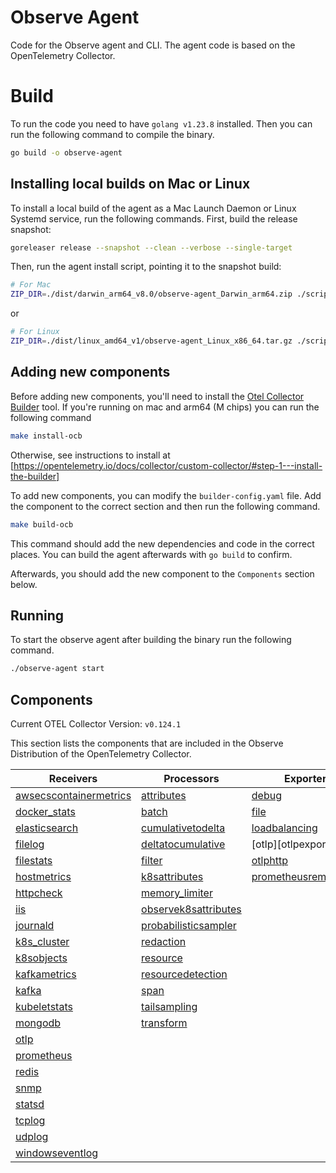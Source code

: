 # Observe Agent

Code for the Observe agent and CLI. The agent code is based on the OpenTelemetry Collector.

# Build

To run the code you need to have `golang v1.23.8` installed. Then you can run the following command to compile the binary.

```sh
go build -o observe-agent
```

## Installing local builds on Mac or Linux

To install a local build of the agent as a Mac Launch Daemon or Linux Systemd service, run the following commands. First, build the release snapshot:

```sh
goreleaser release --snapshot --clean --verbose --single-target
```

Then, run the agent install script, pointing it to the snapshot build:

```sh
# For Mac
ZIP_DIR=./dist/darwin_arm64_v8.0/observe-agent_Darwin_arm64.zip ./scripts/install_mac.sh --token <token> --observe_url <observe_url>
```

or

```sh
# For Linux
ZIP_DIR=./dist/linux_amd64_v1/observe-agent_Linux_x86_64.tar.gz ./scripts/install_linux.sh --token <token> --observe_url <observe_url>
```

## Adding new components

Before adding new components, you'll need to install the [Otel Collector Builder](https://github.com/open-telemetry/opentelemetry-collector/tree/main/cmd/builder) tool. If you're running on mac and arm64 (M chips) you can run the following command

```sh
make install-ocb
```

Otherwise, see instructions to install at [https://opentelemetry.io/docs/collector/custom-collector/#step-1---install-the-builder]

To add new components, you can modify the `builder-config.yaml` file. Add the component to the correct section and then run the following command.

```sh
make build-ocb
```

This command should add the new dependencies and code in the correct places. You can build the agent afterwards with `go build` to confirm.

Afterwards, you should add the new component to the `Components` section below.

## Running

To start the observe agent after building the binary run the following command.

```sh
./observe-agent start
```

## Components

Current OTEL Collector Version: `v0.124.1`

This section lists the components that are included in the Observe Distribution of the OpenTelemetry Collector.

| Receivers                                                | Processors                                            | Exporters                                              | Extensions                              | Connectors                          |
|----------------------------------------------------------|-------------------------------------------------------|--------------------------------------------------------|-----------------------------------------|-------------------------------------|
| [awsecscontainermetrics][awsecscontainermetricsreceiver] | [attributes][attributesprocessor]                     | [debug][debugexporter]                                 | [cgroupruntime][cgroupruntimeextension] | [count][countconnector]             |
| [docker_stats][dockerstatsreceiver]                      | [batch][batchprocessor]                               | [file][fileexporter]                                   | [file_storage][filestorage]             | [forward][forwardconnector]         |
| [elasticsearch][elasticsearchreceiver]                   | [cumulativetodelta][cumulativetodeltaprocessor]       | [loadbalancing][loadbalancingexporter]                 | [health_check][healthcheckextension]    | [spanmetrics][spanmetricsconnector] |
| [filelog][filelogreceiver]                               | [deltatocumulative][deltatocumulativeprocessor]       | [otlp][otlpexporter]                                   | [pprof][pprofextension]                 |                                     |
| [filestats][filestatsreceiver]                           | [filter][filterprocessor]                             | [otlphttp][otlphttpexporter]                           | [zpages][zpagesextension]               |                                     |
| [hostmetrics][hostmetricsreceiver]                       | [k8sattributes][k8sattributesprocessor]               | [prometheusremotewrite][prometheusremotewriteexporter] |                                         |                                     |
| [httpcheck][httpcheckreceiver]                           | [memory_limiter][memorylimiterprocessor]              |                                                        |                                         |                                     |
| [iis][iisreceiver]                                       | [observek8sattributes][observek8sattributesprocessor] |                                                        |                                         |                                     |
| [journald][journaldreceiver]                             | [probabilisticsampler][probabilisticsamplerprocessor] |                                                        |                                         |                                     |
| [k8s_cluster][k8sclusterreceiver]                        | [redaction][redactionprocessor]                       |                                                        |                                         |                                     |
| [k8sobjects][k8sobjectsreceiver]                         | [resource][resourceprocessor]                         |                                                        |                                         |                                     |
| [kafkametrics][kafkametricsreceiver]                     | [resourcedetection][resourcedetectionprocessor]       |                                                        |                                         |                                     |
| [kafka][kafkareceiver]                                   | [span][spanprocessor]                                 |                                                        |                                         |                                     |
| [kubeletstats][kubeletstatsreceiver]                     | [tailsampling][tailsamplingprocessor]                 |                                                        |                                         |                                     |
| [mongodb][mongodbreceiver]                               | [transform][transformprocessor]                       |                                                        |                                         |                                     |
| [otlp][otlpreceiver]                                     |                                                       |                                                        |                                         |                                     |
| [prometheus][prometheusreceiver]                         |                                                       |                                                        |                                         |                                     |
| [redis][redisreceiver]                                   |                                                       |                                                        |                                         |                                     |
| [snmp][snmpreceiver]                                     |                                                       |                                                        |                                         |                                     |
| [statsd][statsdreceiver]                                 |                                                       |                                                        |                                         |                                     |
| [tcplog][tcplogreceiver]                                 |                                                       |                                                        |                                         |                                     |
| [udplog][udplogreceiver]                                 |                                                       |                                                        |                                         |                                     |
| [windowseventlog][windowseventlogreceiver]               |                                                       |                                                        |                                         |                                     |

[awsecscontainermetricsreceiver]: https://github.com/open-telemetry/opentelemetry-collector-contrib/tree/v0.124.0/receiver/awsecscontainermetricsreceiver
[dockerstatsreceiver]: https://github.com/open-telemetry/opentelemetry-collector-contrib/tree/v0.124.0/receiver/dockerstatsreceiver
[elasticsearchreceiver]: https://github.com/open-telemetry/opentelemetry-collector-contrib/tree/v0.124.0/receiver/elasticsearchreceiver
[filelogreceiver]: https://github.com/open-telemetry/opentelemetry-collector-contrib/tree/v0.124.1/receiver/filelogreceiver
[filestatsreceiver]: https://github.com/open-telemetry/opentelemetry-collector-contrib/tree/v0.124.0/receiver/filestatsreceiver
[hostmetricsreceiver]: https://github.com/open-telemetry/opentelemetry-collector-contrib/tree/v0.124.0/receiver/hostmetricsreceiver
[httpcheckreceiver]: https://github.com/open-telemetry/opentelemetry-collector-contrib/tree/v0.124.0/receiver/httpcheckreceiver
[iisreceiver]: https://github.com/open-telemetry/opentelemetry-collector-contrib/tree/v0.124.0/receiver/iisreceiver
[journaldreceiver]: https://github.com/open-telemetry/opentelemetry-collector-contrib/tree/v0.124.0/receiver/journaldreceiver
[k8sclusterreceiver]: https://github.com/open-telemetry/opentelemetry-collector-contrib/tree/v0.124.0/receiver/k8sclusterreceiver
[k8sobjectsreceiver]: https://github.com/open-telemetry/opentelemetry-collector-contrib/tree/v0.124.0/receiver/k8sobjectsreceiver
[kafkametricsreceiver]: https://github.com/open-telemetry/opentelemetry-collector-contrib/tree/v0.124.0/receiver/kafkametricsreceiver
[kafkareceiver]: https://github.com/open-telemetry/opentelemetry-collector-contrib/tree/v0.124.0/receiver/kafkareceiver
[kubeletstatsreceiver]: https://github.com/open-telemetry/opentelemetry-collector-contrib/tree/v0.124.0/receiver/kubeletstatsreceiver
[mongodbreceiver]: https://github.com/open-telemetry/opentelemetry-collector-contrib/tree/v0.124.0/receiver/mongodbreceiver
[otlpreceiver]: https://github.com/open-telemetry/opentelemetry-collector/tree/v0.124.0/receiver/otlpreceiver
[prometheusreceiver]: https://github.com/open-telemetry/opentelemetry-collector-contrib/tree/v0.124.0/receiver/prometheusreceiver
[redisreceiver]: https://github.com/open-telemetry/opentelemetry-collector-contrib/tree/v0.124.0/receiver/redisreceiver
[snmpreceiver]: https://github.com/open-telemetry/opentelemetry-collector-contrib/tree/v0.124.0/receiver/snmpreceiver
[statsdreceiver]: https://github.com/open-telemetry/opentelemetry-collector-contrib/tree/v0.124.0/receiver/statsdreceiver
[tcplogreceiver]: https://github.com/open-telemetry/opentelemetry-collector-contrib/tree/v0.124.0/receiver/tcplogreceiver
[udplogreceiver]: https://github.com/open-telemetry/opentelemetry-collector-contrib/tree/v0.124.0/receiver/udplogreceiver
[windowseventlogreceiver]: https://github.com/open-telemetry/opentelemetry-collector-contrib/tree/v0.124.0/receiver/windowseventlogreceiver
[attributesprocessor]: https://github.com/open-telemetry/opentelemetry-collector-contrib/tree/v0.124.0/processor/attributesprocessor
[batchprocessor]: https://github.com/open-telemetry/opentelemetry-collector/tree/v0.124.0/processor/batchprocessor
[cumulativetodeltaprocessor]: https://github.com/open-telemetry/opentelemetry-collector-contrib/tree/v0.124.0/processor/cumulativetodeltaprocessor
[deltatocumulativeprocessor]: https://github.com/open-telemetry/opentelemetry-collector-contrib/tree/v0.124.0/processor/deltatocumulativeprocessor
[filterprocessor]: https://github.com/open-telemetry/opentelemetry-collector-contrib/tree/v0.124.0/processor/filterprocessor
[k8sattributesprocessor]: https://github.com/open-telemetry/opentelemetry-collector-contrib/tree/v0.124.0/processor/k8sattributesprocessor
[memorylimiterprocessor]: https://github.com/open-telemetry/opentelemetry-collector/tree/v0.124.0/processor/memorylimiterprocessor
[observek8sattributesprocessor]: ./components/processors/observek8sattributesprocessor
[probabilisticsamplerprocessor]: https://github.com/open-telemetry/opentelemetry-collector-contrib/tree/v0.124.0/processor/probabilisticsamplerprocessor
[redactionprocessor]: https://github.com/open-telemetry/opentelemetry-collector-contrib/tree/v0.124.0/processor/redactionprocessor
[resourceprocessor]: https://github.com/open-telemetry/opentelemetry-collector-contrib/tree/v0.124.0/processor/resourceprocessor
[resourcedetectionprocessor]: https://github.com/open-telemetry/opentelemetry-collector-contrib/tree/v0.124.0/processor/resourcedetectionprocessor
[spanprocessor]: https://github.com/open-telemetry/opentelemetry-collector-contrib/tree/v0.124.0/processor/spanprocessor
[tailsamplingprocessor]: https://github.com/open-telemetry/opentelemetry-collector-contrib/tree/v0.124.0/processor/tailsamplingprocessor
[transformprocessor]: https://github.com/open-telemetry/opentelemetry-collector-contrib/tree/v0.124.0/processor/transformprocessor
[debugexporter]: https://github.com/open-telemetry/opentelemetry-collector/tree/v0.124.0/exporter/debugexporter
[fileexporter]: https://github.com/open-telemetry/opentelemetry-collector-contrib/tree/v0.124.0/exporter/fileexporter
[loadbalancingexporter]: https://github.com/open-telemetry/opentelemetry-collector-contrib/tree/v0.124.0/exporter/loadbalancingexporter
[otlphttpexporter]: https://github.com/open-telemetry/opentelemetry-collector/tree/v0.124.0/exporter/otlpexporter
[otlphttpexporter]: https://github.com/open-telemetry/opentelemetry-collector/tree/v0.124.0/exporter/otlphttpexporter
[prometheusremotewriteexporter]: https://github.com/open-telemetry/opentelemetry-collector-contrib/tree/v0.124.0/exporter/prometheusremotewriteexporter
[countconnector]: https://github.com/open-telemetry/opentelemetry-collector-contrib/tree/v0.124.0/connector/countconnector
[forwardconnector]: https://github.com/open-telemetry/opentelemetry-collector/tree/v0.124.0/connector/forwardconnector
[spanmetricsconnector]: https://github.com/open-telemetry/opentelemetry-collector-contrib/tree/v0.124.0/connector/spanmetricsconnector
[filestorage]: https://github.com/open-telemetry/opentelemetry-collector-contrib/tree/v0.124.0/extension/storage/filestorage
[cgroupruntimeextension]: https://github.com/open-telemetry/opentelemetry-collector-contrib/tree/v0.124.0/extension/cgroupruntimeextension
[healthcheckextension]: https://github.com/open-telemetry/opentelemetry-collector-contrib/tree/v0.124.0/extension/healthcheckextension
[pprofextension]: https://github.com/open-telemetry/opentelemetry-collector-contrib/tree/v0.124.0/extension/pprofextension
[zpagesextension]: https://github.com/open-telemetry/opentelemetry-collector/tree/v0.124.0/extension/zpagesextension
